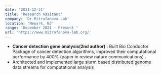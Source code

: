 ```yaml
---
date: '2021-12-21'
title: 'Research Assitant'
company: 'Dr.Mitrafanova Lab'
location: 'Newark, NJ'
range: 'December 2021 - Present '
url: 'https://www.mitrofanova-lab.org/'
---
```


- **Cancer detection gene analysis(2nd author)** : Built Bio Conductor Package of cancer detection algorithms, improved their computational performance by 400% (paper in review nature communications) .
- Architected and implemented large slurm based distributed genome data streams for  computational analysis
